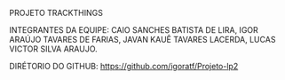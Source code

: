 ﻿PROJETO TRACKTHINGS

INTEGRANTES DA EQUIPE:
CAIO SANCHES BATISTA DE LIRA,
IGOR ARAÚJO TAVARES DE FARIAS,
JAVAN KAUÊ TAVARES LACERDA,
LUCAS VICTOR SILVA ARAUJO.

DIRÉTORIO DO GITHUB:
https://github.com/igoratf/Projeto-lp2
